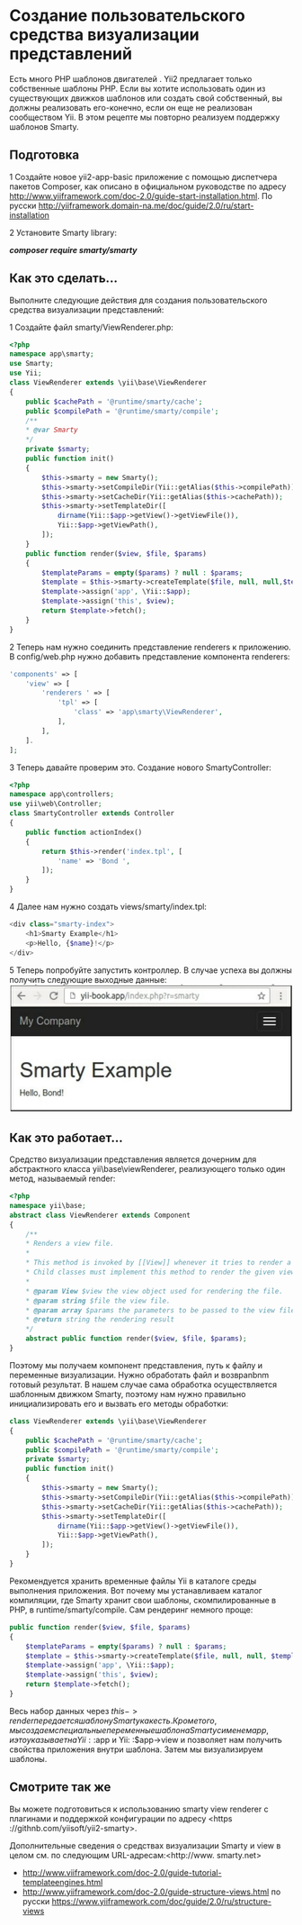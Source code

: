 Создание пользовательского средства визуализации представлений
===
Есть много PHP шаблонов двигателей . Yii2 предлагает только собственные шаблоны PHP. Если вы хотите использовать один из существующих движков шаблонов или создать свой собственный, вы должны реализовать его-конечно, если он еще не реализован сообществом Yii.
В этом рецепте мы повторно реализуем поддержку шаблонов Smarty.

Подготовка 
---

1 Создайте новое yii2-app-basic приложение с помощью диспетчера пакетов Composer, как описано в официальном руководстве по адресу <http://www.yiiframework.com/doc-2.0/guide-start-installation.html>. 
По русски <http://yiiframework.domain-na.me/doc/guide/2.0/ru/start-installation>

2 Установите  Smarty library:

***composer require smarty/smarty***

Как это сделать...
---
Выполните следующие действия для создания пользовательского средства визуализации представлений:

1 Создайте файл smarty/ViewRenderer.php:
```php
<?php
namespace app\smarty;
use Smarty;
use Yii;
class ViewRenderer extends \yii\base\ViewRenderer
{
    public $cachePath = '@runtime/smarty/cache';
    public $compilePath = '@runtime/smarty/compile';
    /**
    * @var Smarty
    */
    private $smarty;
    public function init()
    {
        $this->smarty = new Smarty();
        $this->smarty->setCompileDir(Yii::getAlias($this->compilePath));
        $this->smarty->setCacheDir(Yii::getAlias($this->cachePath));
        $this->smarty->setTemplateDir([
            dirname(Yii::$app->getView()->getViewFile()),
            Yii::$app->getViewPath(),
        ]);
    }
    public function render($view, $file, $params)
    {
        $templateParams = empty($params) ? null : $params;
        $template = $this->smarty->createTemplate($file, null, null,$templateParams, false);
        $template->assign('app', \Yii::$app);
        $template->assign('this', $view);
        return $template->fetch();
    }
}
```

2 Теперь нам нужно соединить представление renderers к приложению. В config/web.php нужно добавить представление компонента renderers:
```php
'components' => [
    'view' => [
        'renderers ' => [
            'tpl' => [
                'class' => 'app\smarty\ViewRenderer',
            ],
        ],
    ].
];
```

3 Теперь давайте проверим это. Создание нового SmartyController:
```php
<?php
namespace app\controllers;
use yii\web\Controller;
class SmartyController extends Controller
{
    public function actionIndex()
    {
        return $this->render('index.tpl', [
            'name' => 'Bond ',
        ]);
    }
}
```

4 Далее нам нужно создать views/smarty/index.tpl:
```php
<div class="smarty-index">
    <h1>Smarty Example</h1>
    <p>Hello, {$name}!</p>
</div>
```

5  Теперь попробуйте запустить контроллер. В случае успеха вы должны получить следующие выходные данные:
![](img/355_1.jpg)

Как это работает...
---
Средство визуализации представления является дочерним для абстрактного класса yii\base\viewRenderer, реализующего только один метод, называемый render:
```php
<?php
namespace yii\base;
abstract class ViewRenderer extends Component
{
    /**
    * Renders a view file.
    *
    * This method is invoked by [[View]] whenever it tries to render a view.
    * Child classes must implement this method to render the given view file.
    *
    * @param View $view the view object used for rendering the file.
    * @param string $file the view file.
    * @param array $params the parameters to be passed to the view file.
    * @return string the rendering result
    */
    abstract public function render($view, $file, $params);
}
```
Поэтому мы получаем компонент представления, путь к файлу и переменные визуализации. Нужно обработать файл и возвраnbnm готовый результат. В нашем случае сама обработка осуществляется шаблонным движком Smarty, поэтому нам нужно правильно инициализировать его и вызвать его методы обработки:
```php
class ViewRenderer extends \yii\base\ViewRenderer
{
    public $cachePath = '@runtime/smarty/cache';
    public $compilePath = '@runtime/smarty/compile';
    private $smarty;
    public function init()
    {
        $this->smarty = new Smarty();
        $this->smarty->setCompileDir(Yii::getAlias($this->compilePath));
        $this->smarty->setCacheDir(Yii::getAlias($this->cachePath));
        $this->smarty->setTemplateDir([
            dirname(Yii::$app->getView()->getViewFile()),
            Yii::$app->getViewPath(),
        ]);
    }
}
```
Рекомендуется хранить временные файлы Yii в каталоге среды выполнения приложения. Вот почему мы устанавливаем каталог компиляции, где Smarty хранит свои шаблоны, скомпилированные в PHP, в runtime/smarty/compile.
Сам рендеринг немного проще:
```php
public function render($view, $file, $params)
{
    $templateParams = empty($params) ? null : $params;
    $template = $this->smarty->createTemplate($file, null, null, $templateParams, false);
    $template->assign('app', \Yii::$app);
    $template->assign('this', $view);
    return $template->fetch();
}
```
Весь набор данных через $this ->render передается шаблону Smarty как есть. Кроме того, мы создаем специальные переменные шаблона Smarty с именем app, и это указывает на Yii: :$app и Yii: :$app->view и позволяет нам получить свойства приложения внутри шаблона.
Затем мы визуализируем шаблоны.

Смотрите так же
---
Вы можете подготовиться к использованию smarty view renderer с плагинами и поддержкой конфигурации по адресу <https ://githnb.com/yiisoft/yii2-smarty>.

Дополнительные сведения о средствах визуализации Smarty и view в целом см. по следующим URL-адресам:<http://www. smarty.net>
* <http://www.viiframework.com/doc-2.0/guide-tutorial-templateengines.html>
* <http://www.yiiframework.com/doc-2.0/guide-structure-views.html>
по русски  <https://www.yiiframework.com/doc/guide/2.0/ru/structure-views>

